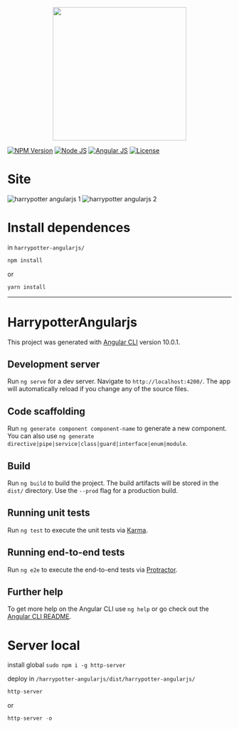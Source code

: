 <p align="center">
    <img src="https://i.imgur.com/bF1WkFW.png" width="300">
</p>

[![NPM Version][npm-badge]][npm-url]
[![Node JS][node-badge]][node-url]
[![Angular JS][angular-badge]][angular-url]
[![License][license-badge]][license-url]

# Site
![harrypotter angularjs 1](https://i.imgur.com/UMNE6YZ.png)
![harrypotter angularjs 2](https://i.imgur.com/4fH0ZDJ.png)

# Install dependences
in ```harrypotter-angularjs/```

```bash
npm install
```
or
```bash
yarn install
```

***

# HarrypotterAngularjs

This project was generated with [Angular CLI](https://github.com/angular/angular-cli) version 10.0.1.

## Development server

Run `ng serve` for a dev server. Navigate to `http://localhost:4200/`. The app will automatically reload if you change any of the source files.

## Code scaffolding

Run `ng generate component component-name` to generate a new component. You can also use `ng generate directive|pipe|service|class|guard|interface|enum|module`.

## Build

Run `ng build` to build the project. The build artifacts will be stored in the `dist/` directory. Use the `--prod` flag for a production build.

## Running unit tests

Run `ng test` to execute the unit tests via [Karma](https://karma-runner.github.io).

## Running end-to-end tests

Run `ng e2e` to execute the end-to-end tests via [Protractor](http://www.protractortest.org/).

## Further help

To get more help on the Angular CLI use `ng help` or go check out the [Angular CLI README](https://github.com/angular/angular-cli/blob/master/README.md).


# Server local
install global ```sudo npm i -g http-server```

deploy in ```/harrypotter-angularjs/dist/harrypotter-angularjs/```

```javascript
http-server
```
or
```javascript
http-server -o
```

[npm-badge]: https://img.shields.io/badge/npm-v6.14.5-brightgreen
[npm-url]: https://www.npmjs.com
[node-badge]: https://img.shields.io/badge/nodejs-v12.18.2-brightgreen
[node-url]: https://nodejs.org/download/release/v12.16.1/
[angular-badge]: https://img.shields.io/badge/angular--CLI-v10.0.8-brightgreen
[angular-url]: https://angular.io/cli/
[license-badge]: https://img.shields.io/badge/license-MIT-green.svg
[license-url]: https://opensource.org/licenses/MIT
